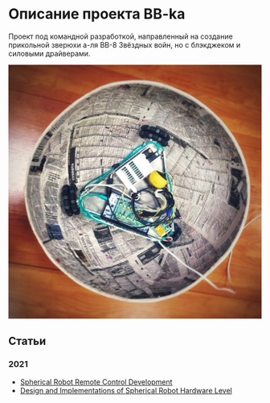 # Описание проекта BB-ka 

Проект под командной разработкой, направленный на создание прикольной зверюхи a-ля BB-8 Звёздных войн, но с блэкджеком и силовыми драйверами.

<p align=center>
<img src="images/bb1.jpg" width=600/>
</p>

## Статьи 

### 2021 

* [Spherical Robot Remote Control Development](https://ieeexplore.ieee.org/document/9460236)
* [Design and Implementations of Spherical Robot Hardware Level](https://ieeexplore.ieee.org/document/9396257)